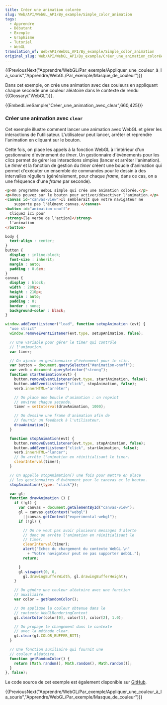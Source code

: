 ```yaml
---
title: Créer une animation colorée
slug: Web/API/WebGL_API/By_example/Simple_color_animation
tags:
  - Apprendre
  - Débutant
  - Exemple
  - Graphisme
  - Tutoriel
  - WebGL
translation_of: Web/API/WebGL_API/By_example/Simple_color_animation
original_slug: Web/API/WebGL_API/By_example/Créer_une_animation_colorée
---
```

{{PreviousNext("Apprendre/WebGL/Par_exemple/Appliquer_une_couleur_à_la_souris","Apprendre/WebGL/Par_exemple/Masque_de_couleur")}}

Dans cet exemple, on crée une animation avec des couleurs en appliquant chaque seconde une couleur aléatoire dans le contexte de rendu {{Glossary("WebGL")}}.

{{EmbedLiveSample("Créer_une_animation_avec_clear",660,425)}}

### Créer une animation avec `clear`

Cet exemple illustre comment lancer une animation avec WebGL et gérer les interactions de l'utilisateur. L'utilisateur peut lancer, arrêter et reprendre l'animation en cliquant sur le bouton.

Cette fois, on place les appels à la fonction WebGL à l'intérieur d'un gestionnaire d'événement de _timer_. Un gestionnaire d'événements pour les clics permet de gérer les interactions simples (lancer et arrêter l'animation). Le _timer_ et la fonction de gestion du _timer_ créent une boucle d'animation qui permet d'exécuter un ensemble de commandes pour le dessin à des intervalles réguliers (généralement, pour chaque _frame_, dans ce cas, on a une fréquence d'une _frame_ par seconde).

```html
<p>Un programme WebGL simple qui crée une animation colorée.</p>
<p>Vous pouvez sur le bouton pour activer/désactiver l'animation.</p>
<canvas id="canvas-view">Il semblerait que votre navigateur ne
    supporte pas l'élément canvas.</canvas>
<button id="animation-onoff">
  Cliquez ici pour
<strong>[le verbe de l'action]</strong>
  l'animation
</button>
```

```css
body {
  text-align : center;
}
button {
  display : inline-block;
  font-size : inherit;
  margin : auto;
  padding : 0.6em;
}
canvas {
  display : block;
  width : 280px;
  height : 210px;
  margin : auto;
  padding : 0;
  border : none;
  background-color : black;
}
```

```js
window.addEventListener("load", function setupAnimation (evt) {
  "use strict"
  window.removeEventListener(evt.type, setupAnimation, false);

  // Une variable pour gérer le timer qui contrôle
  // l'animation.
  var timer;

  // On ajoute un gestionnaire d'événement pour le clic.
  var button = document.querySelector("#animation-onoff");
  var verb = document.querySelector("strong");
  function startAnimation(evt) {
    button.removeEventListener(evt.type, startAnimation, false);
    button.addEventListener("click", stopAnimation, false);
    verb.innerHTML="arrêter";

    // On place une boucle d'animation : on repeint
    // environ chaque seconde.
    timer = setInterval(drawAnimation, 1000);

    // On dessine une frame d'animation afin de
    // fournir un feedback à l'utilisateur.
    drawAnimation();
  }

  function stopAnimation(evt) {
    button.removeEventListener(evt.type, stopAnimation, false);
    button.addEventListener("click", startAnimation, false);
    verb.innerHTML="lancer";
    // On arrête l'animation en réinitialisant le timer.
    clearInterval(timer);
  }

  // On appelle stopAnimation() une fois pour mettre en place
  // les gestionnaires d'événement pour le canevas et le bouton.
  stopAnimation({type: "click"});

  var gl;
  function drawAnimation () {
    if (!gl) {
      var canvas = document.getElementById("canvas-view");
      gl = canvas.getContext("webgl")
        ||canvas.getContext("experimental-webgl");
      if (!gl) {

        // On ne veut pas avoir plusieurs messages d'alerte
        // donc on arrête l'animation en réinitialisant le
        // timer.
        clearInterval(timer);
        alert("Échec du chargement du contexte WebGL.\n"
          + "Votre navigateur peut ne pas supporter WebGL.");
        return;

      }
      gl.viewport(0, 0,
        gl.drawingBufferWidth, gl.drawingBufferHeight);
    }

    // On génère une couleur aléatoire avec une fonction
    // auxiliaire.
    var color = getRandomColor();

    // On applique la couleur obtenue dans le
    // contexte WebGLRenderingContext
    gl.clearColor(color[0], color[1], color[2], 1.0);

    // On propage le changement dans le contexte
    // avec la méthode clear.
    gl.clear(gl.COLOR_BUFFER_BIT);
  }

  // Une fonction auxiliaire qui fournit une
  // couleur aléatoire.
  function getRandomColor() {
    return [Math.random(), Math.random(), Math.random()];
  }
}, false);
```

Le code source de cet exemple est également disponible sur [GitHub](https://github.com/idofilin/webgl-by-example/tree/master/simple-color-animation).

{{PreviousNext("Apprendre/WebGL/Par_exemple/Appliquer_une_couleur_à_la_souris","Apprendre/WebGL/Par_exemple/Masque_de_couleur")}}
